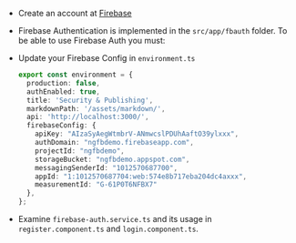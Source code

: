 - Create an account at [Firebase](https://firebase.google.com/)
- Firebase Authentication is implemented in the `src/app/fbauth` folder. To be able to use Firebase Auth you must:
- Update your Firebase Config in `environment.ts`

  ```typescript
  export const environment = {
    production: false,
    authEnabled: true,
    title: 'Security & Publishing',
    markdownPath: '/assets/markdown/',
    api: 'http://localhost:3000/',
    firebaseConfig: {
      apiKey: "AIzaSyAegWtmbrV-ANmwcslPDUhAaftO39ylxxx",
      authDomain: "ngfbdemo.firebaseapp.com",
      projectId: "ngfbdemo",
      storageBucket: "ngfbdemo.appspot.com",
      messagingSenderId: "1012570687700",
      appId: "1:1012570687704:web:574e8b717eba204dc4axxx",
      measurementId: "G-61P0T6NFBX7"
    },
  };
  ```

- Examine `firebase-auth.service.ts` and its usage in `register.component.ts` and `login.component.ts`.
